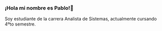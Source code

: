 ### ¡Hola mi nombre es Pablo!👋
Soy estudiante de la carrera Analista de Sistemas, actualmente cursando 4ºto semestre.
